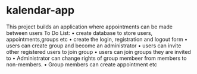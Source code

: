 # kalendar-app
This project builds an application where appointments can be made between users
To Do List:
  •  create database to store users, appointments,groups etc
  •  create the login, registration and logout form
  •  users can create group and become an administrator
  •  users can invite other registered users to join group
  •  users can join groups they are invited to
  •  Administrator can change rights of group membeer from members to non-members.
  •  Group members can create appointment etc 
  
